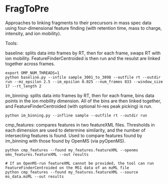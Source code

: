 # FragToPre
Approaches to linking fragments to their precursors in mass spec data using four-dimensional feature finding (with retention time, mass to charge, intensity, and ion mobility).

Tools:

baseline: splits data into frames by RT, then for each frame, swaps RT with ion mobility. FeatureFinderCentroided is then run and the resulst are linked together across frames.
```
export OMP_NUM_THREADS=1
python baseline.py --infile sample_3001_to_3098 --outfile rt --outdir run --mz_epsilon 2.5 --im_epsilon 0.025 --num_frames 833 --window_size 17 --rt_length 2
```

im_binning: splits data into frames by RT, then for each frame, bins data points in the ion mobility dimension. All of the bins are then linked together, and FeatureFinderCentroided (with optional hi-res peak picking) is run.
```
python im_binning.py --infline sample --outfile rt --outdir run
```

cmp_features: compares features in two featureXML files. Thresholds in each dimension are used to determine similarity, and the number of intersecting features is found. Used to compare features found by im_binning with those found by OpenMS (via pyOpenMS).
```
python cmp_features --found my_features.featureXML --openms oms_features.featureXML --out results

# If an OpenMS-run featureXML cannot be provided, the tool can run FeatureFinderCentroided on the MS1 data of an mzML file
python cmp_features --found my_features.featureXML --source ms_data.mzML --out results
```
